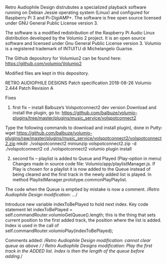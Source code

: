 
Retro Audiophile Design distrubutes a specialized playback software running on Debian Jessie operating system (Linux) and configured for Raspberry Pi 3 and Pi-DigiAMP+. The software is free open source licensed under GNU General Public License version 3.

The software is a modified redistribution of the Raspberry Pi Audio Linux distribution developed by the Volumio 2 project. It is an open source software and licensed under Gnu General Public License version 3. Volumio is a registered trademark of INTUITU di Michelangelo Guarise.

The Github depository for Volumiuo2 can be found here: https://github.com/volumio/Volumio2

Modified files are kept in this depository.
  
  
RETRO AUDIOPHILE DESIGNS 		Patch specification	2018-08-26
Volumio 2.444 Patch Revision A

Fixes
1. first fix – install Balbuze’s Volspotconnect2 dev version 
Download and install the plugin, go to:
 https://github.com/balbuze/volumio-plugins/tree/master/plugins/music_service/volspotconnect2

Type the following commands to download and install plugin), done in Putty:
wget https://github.com/balbuze/volumio-plugins/raw/master/plugins/music_service/volspotconnect2/volspotconnect2.zip
mkdir ./volspotconnect2
miniunzip volspotconnect2.zip -d ./volspotconnect2
cd ./volspotconnect2
volumio plugin install

2. second fix – playlist is added to Queue and Played (Play-option in menu)
Changes made in source code file: Volumio/app/playlistManager.js. If Play is chosen for a playlist it is now added to the Queue instead of being cleared and the first track in the newly added list is played.
In method PlaylistManager.prototype.commonPlayPlaylist.

The code when the Queue is emptied by mistake is now a comment. 
/*Retro Audiophile Design modification: …*/

Introduce new variable indexToBePlayed to hold next index. Key code statement let indexToBePlayed = self.commandRouter.volumioGetQueue().length;   this is the thing that sets current position to the first added track, the position where the list is added. Index is used in the call of self.commandRouter.volumioPlay(indexToBePlayed);

Comments added:
/*Retro Audiophile Design modification: cannot clear queue as above */
/* Retro Audiophile Designs modification: Play the first track in the ADDED list. Index is then the length of the queue before adding.*/
